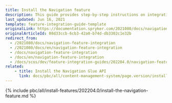 ```yaml
---
title: Install the Navigation feature
description: This guide provides step-by-step instructions on integrating Navigation feature into your project.
last_updated: Jun 16, 2021
template: feature-integration-guide-template
originalLink: https://documentation.spryker.com/2021080/docs/navigation-feature-integration
originalArticleId: 08d33ccb-6cb3-42a0-b74d-db3302c1e32b
redirect_from:
  - /2021080/docs/navigation-feature-integration
  - /2021080/docs/en/navigation-feature-integration
  - /docs/navigation-feature-integration
  - /docs/en/navigation-feature-integration
  - /docs/scos/dev/feature-integration-guides/202204.0/navigation-feature-integration.html
related:
    - title: Install the Navigation Glue API
      link: docs/pbc/all/content-management-system/page.version/install-and-upgrade/install-glue-api/install-the-navigation-glue-api.html
---
```


{% include pbc/all/install-features/202204.0/install-the-navigation-feature.md %} <!-- To edit, see /_includes/pbc/all/install-features/202204.0/install-the-navigation-feature.md -->
